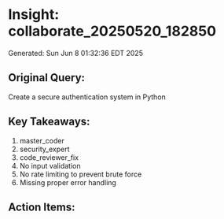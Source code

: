 # Insight: collaborate_20250520_182850
Generated: Sun Jun  8 01:32:36 EDT 2025

## Original Query:
Create a secure authentication system in Python

## Key Takeaways:
1. master_coder
2. security_expert
3. code_reviewer_fix
1. No input validation
2. No rate limiting to prevent brute force
3. Missing proper error handling

## Action Items:
